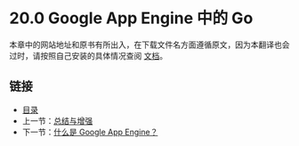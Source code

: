 # 20.0 Google App Engine 中的 Go

本章中的网站地址和原书有所出入，在下载文件名方面遵循原文，因为本翻译也会过时，请按照自己安装的具体情况查阅 [文档](https://cloud.google.com/docs)。

## 链接

- [目录](directory.md)
- 上一节：[总结与增强](19.10.md)
- 下一节：[什么是 Google App Engine？](20.1.md)
